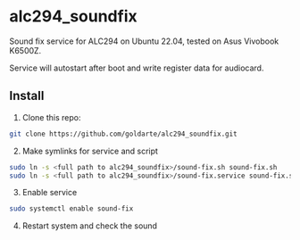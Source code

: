 # alc294_soundfix

Sound fix service for ALC294 on Ubuntu 22.04, tested on Asus Vivobook K6500Z.

Service will autostart after boot and write register data for audiocard.

## Install

1. Clone this repo: 

```bash
git clone https://github.com/goldarte/alc294_soundfix.git
```

2. Make symlinks for service and script

```bash
sudo ln -s <full path to alc294_soundfix>/sound-fix.sh sound-fix.sh
sudo ln -s <full path to alc294_soundfix>/sound-fix.service sound-fix.service
```

3. Enable service

```bash
sudo systemctl enable sound-fix
```

4. Restart system and check the sound
